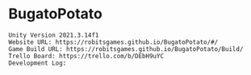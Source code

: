 # BugatoPotato
	Unity Version 2021.3.14f1
	Website URL: https://robitsgames.github.io/BugatoPotato/#/
	Game Build URL: https://robitsgames.github.io/BugatoPotato/Build/
	Trello Board: https://trello.com/b/DEbH9uYC
	Development Log:
